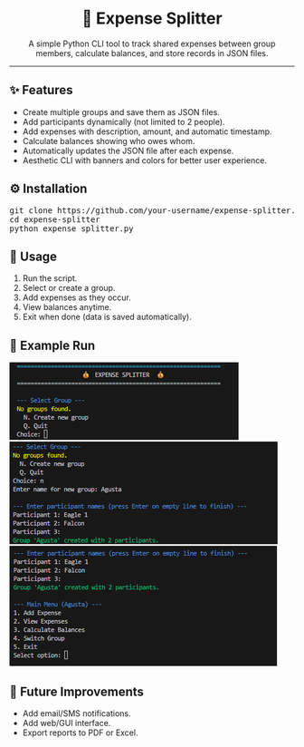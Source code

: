 <h1 align="center">💸 Expense Splitter</h1>

<p align="center">
  A simple Python CLI tool to track shared expenses between group members, calculate balances, and store records in JSON files.
</p>

<hr/>

<h2>✨ Features</h2>
<ul>
  <li>Create multiple groups and save them as JSON files.</li>
  <li>Add participants dynamically (not limited to 2 people).</li>
  <li>Add expenses with description, amount, and automatic timestamp.</li>
  <li>Calculate balances showing who owes whom.</li>
  <li>Automatically updates the JSON file after each expense.</li>
  <li>Aesthetic CLI with banners and colors for better user experience.</li>
</ul>

<h2>⚙️ Installation</h2>
<pre>
git clone https://github.com/your-username/expense-splitter.git
cd expense-splitter
python expense_splitter.py
</pre>

<h2>🚀 Usage</h2>
<ol>
  <li>Run the script.</li>
  <li>Select or create a group.</li>
  <li>Add expenses as they occur.</li>
  <li>View balances anytime.</li>
  <li>Exit when done (data is saved automatically).</li>
</ol>

<h2>📖 Example Run</h2>
<img src="images/select_group.png" alt="Banner" />
<img src="images/create_group.png" alt="Banner" />
<img src="images/main_menu.png" alt="Banner" />

<h2>🔮 Future Improvements</h2>
<ul>
  <li>Add email/SMS notifications.</li>
  <li>Add web/GUI interface.</li>
  <li>Export reports to PDF or Excel.</li>
</ul>
